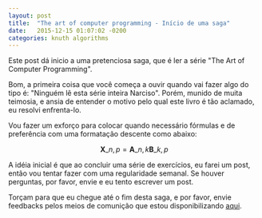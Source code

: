 ```yaml
---
layout: post
title:  "The art of computer programming - Início de uma saga"
date:   2015-12-15 01:07:02 -0200
categories: knuth algorithms
---
```


Este post dá inicio a uma pretenciosa saga, que é ler a série "The Art of
Computer Programming".

Bom, a primeira coisa que você começa a ouvir quando vai fazer algo do tipo é:
"Ninguém lê esta série inteira Narciso". Porém, munido de muita teimosia, e
ansia de entender o motivo pelo qual este livro é tão aclamado, eu resolvi
enfrenta-lo.

Vou fazer um exforço para colocar quando necessário fórmulas e de preferência
com uma formatação descente como abaixo:

$$ \mathbf{X}\_{n,p} = \mathbf{A}\_{n,k} \mathbf{B}\_{k,p} $$

A idéia inicial é que ao concluir uma série de exercícios, eu farei um post,
então vou tentar fazer com uma regularidade semanal. Se houver perguntas, por
favor, envie e eu tento escrever um post.

Torçam para que eu chegue até o fim desta saga, e por favor, envie feedbacks
pelos meios de comunição que estou disponibilizando
[aqui](http://narcisobenigno.github.io/about/).
